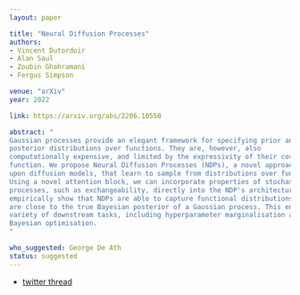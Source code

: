 ```yaml
---
layout: paper

title: "Neural Diffusion Processes"
authors:
- Vincent Dutordoir
- Alan Saul
- Zoubin Ghahramani
- Fergus Simpson

venue: "arXiv"
year: 2022

link: https://arxiv.org/abs/2206.10550

abstract: "
Gaussian processes provide an elegant framework for specifying prior and
posterior distributions over functions. They are, however, also
computationally expensive, and limited by the expressivity of their covariance
function. We propose Neural Diffusion Processes (NDPs), a novel approach based
upon diffusion models, that learn to sample from distributions over functions.
Using a novel attention block, we can incorporate properties of stochastic
processes, such as exchangeability, directly into the NDP's architecture. We
empirically show that NDPs are able to capture functional distributions that
are close to the true Bayesian posterior of a Gaussian process. This enables a
variety of downstream tasks, including hyperparameter marginalisation and
Bayesian optimisation.
"

who_suggested: George De Ath
status: suggested
---
```

- [twitter thread](https://twitter.com/vdutor/status/1534875063245328384)
